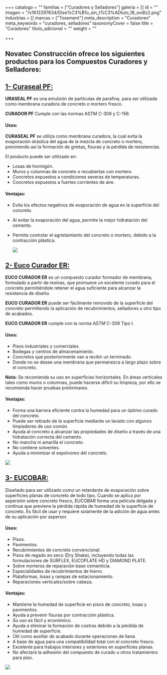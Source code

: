 +++
catalogo = ""
familias = ["Curadores y Selladores"]
galeria = []
id = ""
imagen = "/v1612297634/Dise%C3%B1o_sin_t%C3%ADtulo_18_ovdlz2.png"
industrias = []
marcas = ["Toxement"]
meta_description = "Curadores"
meta_keywords = "curadores, selladores"
taxonomyCover = false
title = "Curadores"
titulo_adicional = ""
weight = ""

+++
## Novatec Construcción ofrece los siguientes productos para los Compuestos Curadores y Selladores:

## [**1- Curaseal PF:**](https://www.toxement.com.co/productos/portafolio/compuestos-curadores-y-selladores/curadores/?prodId=1393)

**URASEAL PF** es una emulsión de partículas de parafina, para ser utilizada como membrana curadora de concreto o mortero fresco.

**CURADOR PF** Cumple con las normas ASTM C-309 y C-156.

#### **Usos:**

**CURASEAL PF** se utiliza como membrana curadora, la cual evita la evaporación drástica del agua de la mezcla de concreto o mortero, previniendo así la formación de grietas, fisuras y la pérdida de resistencias.

El producto puede ser utilizado en:

* Losas de hormigón.
* Muros y columnas de concreto o recubiertas con mortero.
* Concretos expuestos a condiciones severas de temperaturas.
* Concretos expuestos a fuertes corrientes de aire.

#### **Ventajas:**

* Evita los efectos negativos de evaporación de agua en la superficie del concreto.
* Al evitar la evaporación del agua, permite la mejor hidratación del cemento.
* Permite controlar el agrietamiento del concreto o mortero, debido a la contracción plástica.

  ![](https://res.cloudinary.com/drnun7bay/image/upload/v1609883948/WhatsApp_Image_2021-01-05_at_15.58.25_tdzw0j.jpg)

## [**2- Euco Curador ER:**](https://www.toxement.com.co/productos/portafolio/compuestos-curadores-y-selladores/curadores/?prodId=1395)

**EUCO CURADOR ER** es un compuesto curador formador de membrana, formulado a partir de resinas, que promueve un excelente curado para el concreto permitiéndole retener el agua suficiente para alcanzar la resistencia de diseño.

**EUCO CURADOR ER** puede ser fácilmente removido de la superficie del concreto permitiendo la aplicación de recubrimientos, selladores u otro tipo de acabados.

**EUCO CURADOR ER** cumple con la norma ASTM C-309 Tipo I.

#### **Usos:**

* Pisos industriales y comerciales.
* Bodegas y centros de almacenamiento.
* Concretos que posteriormente van a recibir un terminado.
* Donde no se desee una membrana que permanezca a largo plazo sobre el concreto.

**Nota:** Se recomienda su uso en superficies horizontales. En áreas verticales tales como muros o columnas, puede hacerse difícil su limpieza, por ello se recomienda hacer pruebas preliminares.

#### **Ventajas:**

* Forma una barrera eficiente contra la humedad para un óptimo curado del concreto.
* Puede ser retirado de la superficie mediante un lavado con algunos limpiadores de uso común.
* Ayuda al concreto a alcanzar las propiedades de diseño a través de una hidratación correcta del cemento.
* No mancha ni amarilla el concreto.
* No contiene solventes.
* Ayuda a minimizar el espolvoreo del concreto.

![](https://res.cloudinary.com/drnun7bay/image/upload/v1609884541/WhatsApp_Image_2021-01-05_at_16.08.28_nicnnp.jpg)

## [**3- EUCOBAR:**](http://www.eucomex.com.mx/portafolio/productos/miscel%C3%A1neos/retardantes-de-evaporaci%C3%B3n/eucobar/)

Diseñado para ser utilizado como un retardante de evaporación sobre superficies planas de concreto de todo tipo. Cuando se aplica por aspersión sobre concreto fresco, EUCOBAR forma una película delgada y continua que previene la pérdida rápida de humedad de la superficie de concreto. Es fácil de usar y requiere solamente de la adición de agua antes de su aplicación por aspersor.

#### **Usos:**

* Pisos.
* Pavimentos.
* Recubrimientos de concreto convencional.
* Pisos de regado en seco (Dry Shake), incluyendo todas las formulaciones de SURFLEX, EUCOPLATE HD y DIAMOND PLATE.
* Sobre morteros de reparación base cementicia.
* Especialidades de recubrimientos de hierro.
* Plataformas, losas y rampas de estacionamiento.
* Reparaciones verticales/sobre cabeza.

#### **Ventajas:**

* Mantiene la humedad de superficie en pisos de concreto, losas y pavimentos.
* Ayuda a prevenir fisuras por contracción plástica.
* Su uso es fácil y económico.
* Ayuda a eliminar la formación de costras debido a la pérdida de humedad de superficie.
* Útil como auxiliar de acabado durante operaciones de llana.
* A base de agua para una compatibilidad total con el concreto fresco.
* Excelente para trabajos interiores y exteriores en superficies planas.
* No afectará la adhesión del compuesto de curado u otros tratamientos para piso.

![](https://res.cloudinary.com/drnun7bay/image/upload/v1616777710/EUCO_vharo1.jpg)